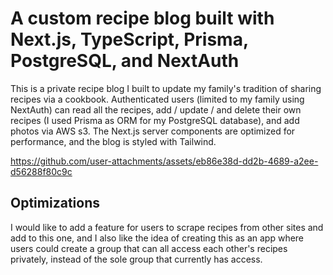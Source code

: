 # A custom recipe blog built with Next.js, TypeScript, Prisma, PostgreSQL, and NextAuth

This is a private recipe blog I built to update my family's tradition of sharing recipes via a cookbook. Authenticated users (limited to my family using NextAuth) can read all the recipes, add / update / and delete their own recipes (I used Prisma as ORM for my PostgreSQL database), and add photos via AWS s3. The Next.js server components are optimized for performance, and the blog is styled with Tailwind.


https://github.com/user-attachments/assets/eb86e38d-dd2b-4689-a2ee-d56288f80c9c

## Optimizations

I would like to add a feature for users to scrape recipes from other sites and add to this one, and I also like the idea of creating this as an app where users could create a group that can all access each other's recipes privately, instead of the sole group that currently has access.


